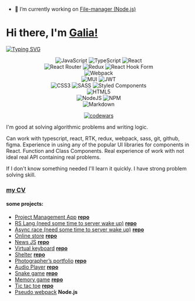- 🔭 I’m currently working on [File-manager (Node.js)](https://github.com/LilithPrimary/file-manager)

<h1>Hi there, I'm <a href="https://daniilshat.ru/" target="_blank">Galia!</a></h1>

[![Typing SVG](https://readme-typing-svg.herokuapp.com?color=%2336BCF7&lines=Front-end+developer)](https://git.io/typing-svg)

<div align="center">
  
![JavaScript](https://img.shields.io/badge/javascript-%23323330.svg?style=for-the-badge&logo=javascript&logoColor=%23F7DF1E)
![TypeScript](https://img.shields.io/badge/typescript-%23007ACC.svg?style=for-the-badge&logo=typescript&logoColor=white)
![React](https://img.shields.io/badge/react-%2320232a.svg?style=for-the-badge&logo=react&logoColor=%2361DAFB)  
![React Router](https://img.shields.io/badge/React_Router-CA4245?style=for-the-badge&logo=react-router&logoColor=white)
![Redux](https://img.shields.io/badge/redux-%23593d88.svg?style=for-the-badge&logo=redux&logoColor=white)
![React Hook Form](https://img.shields.io/badge/React%20Hook%20Form-%23EC5990.svg?style=for-the-badge&logo=reacthookform&logoColor=white)  
![Webpack](https://img.shields.io/badge/webpack-%238DD6F9.svg?style=for-the-badge&logo=webpack&logoColor=black)  
![MUI](https://img.shields.io/badge/MUI-%230081CB.svg?style=for-the-badge&logo=mui&logoColor=white)
![JWT](https://img.shields.io/badge/JWT-black?style=for-the-badge&logo=JSON%20web%20tokens)  
![CSS3](https://img.shields.io/badge/css3-%231572B6.svg?style=for-the-badge&logo=css3&logoColor=white)
![SASS](https://img.shields.io/badge/SASS-hotpink.svg?style=for-the-badge&logo=SASS&logoColor=white)
![Styled Components](https://img.shields.io/badge/styled--components-DB7093?style=for-the-badge&logo=styled-components&logoColor=white)  
![HTML5](https://img.shields.io/badge/html5-%23E34F26.svg?style=for-the-badge&logo=html5&logoColor=white)  
![NodeJS](https://img.shields.io/badge/node.js-6DA55F?style=for-the-badge&logo=node.js&logoColor=white)
![NPM](https://img.shields.io/badge/NPM-%23000000.svg?style=for-the-badge&logo=npm&logoColor=white)  
![Markdown](https://img.shields.io/badge/markdown-%23000000.svg?style=for-the-badge&logo=markdown&logoColor=white)
  
[![codewars](https://www.codewars.com/users/LilithPrimary/badges/micro)](https://www.codewars.com/users/LilithPrimary)
  
</div>
  
  I'm good at solving algorithmic problems and writing logic.
  
  Can work with typescript, react, RTK, redux, webpack, sass, git, github, figma. Experience in using any of the popular UI libraries for components in React. Function  and Class Components. Real experience of work with not ideal real API containing real problems.
  
  If I don't know something needed I'll learn it quickly. I have strong problem solving skill.
 
 ### [my CV](https://drive.google.com/file/d/1vL0D6-tdta2Bc0B5_YbaDBeohCk8-Sh5/view?usp=share_link)
 
 #### some projects:
 - [Project Management App](https://gleeful-arithmetic-daffb3.netlify.app/#/) [**repo**](https://github.com/RSS-React-2022Q3-Team-27/project-management-app)
 - [RS Lang (need some time to server wake up)](https://rslang-greg-front-end.netlify.app/) [**repo**](https://github.com/greg-front-end/rslang)
 - [Async race (need some time to server wake up)](https://lilithprimary.github.io/rss-stage1-2-tasks/async-race/) [**repo**](https://github.com/LilithPrimary/rss-stage1-2-tasks/tree/async-race)
 - [Online store](https://lilithprimary.github.io/rss-stage1-2-tasks/online-store/) [**repo**](https://github.com/LilithPrimary/rss-stage1-2-tasks/tree/online-store)
 - [News JS](https://lilithprimary.github.io/rss-stage1-2-tasks/news-JS/) [**repo**](https://github.com/LilithPrimary/rss-stage1-2-tasks/tree/news-JS)
 - [Virtual keyboard](https://lilithprimary.github.io/virtual-keyboard/dist/) [**repo**](https://github.com/LilithPrimary/rss-stage1-2-tasks/tree/news-JS)
 - [Shelter](https://rolling-scopes-school.github.io/lilithprimary-JSFE2022Q1/shelter/pages/main/) [**repo**](https://github.com/LilithPrimary/rss-stage1-2-tasks/tree/gh-pages/shelter)
 - [Photographer’s portfolio](https://lilithprimary.github.io/rsschool0/portfolio/) [**repo**](https://github.com/LilithPrimary/rsschool0/tree/portfolio)
 - [Audio Player](https://lilithprimary.github.io/rsschool0/audio-player/) [**repo**](https://github.com/LilithPrimary/rsschool0/tree/audio-player)
 - [Snake game](https://lilithprimary.github.io/rsschool0/snake/) [**repo**](https://github.com/LilithPrimary/rsschool0/tree/snake)
 - [Memory game](https://lilithprimary.github.io/rsschool0/memory-game/) [**repo**](https://github.com/LilithPrimary/rsschool0/tree/memory-game)
 - [Tic tac toe](https://lilithprimary.github.io/rsschool0/tic-tac-toe/) [**repo**](https://github.com/LilithPrimary/rsschool0/tree/tic-tac-toe)
 - [Pseudo webpack](https://github.com/LilithPrimary/HTML-builder/tree/main/06-build-page) **Node.js**  
